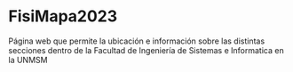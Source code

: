 # FisiMapa2023
Página web que permite la ubicación e información sobre las distintas secciones dentro de la Facultad de Ingeniería de Sistemas e Informatica en la UNMSM
